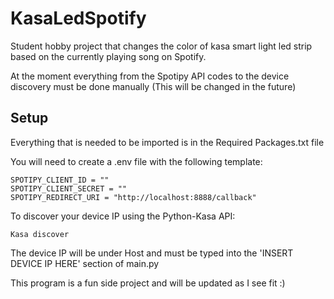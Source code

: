 # KasaLedSpotify

Student hobby project that changes the color of kasa smart light led strip based on the currently playing song on Spotify.

At the moment everything from the Spotipy API codes to the device discovery must be done manually (This will be changed in the future)

## Setup

Everything that is needed to be imported is in the Required Packages.txt file

You will need to create a .env file with the following template:

```
SPOTIPY_CLIENT_ID = ""
SPOTIPY_CLIENT_SECRET = ""
SPOTIPY_REDIRECT_URI = "http://localhost:8888/callback"

```

To discover your device IP using the Python-Kasa API:

```
Kasa discover

```

The device IP will be under Host and must be typed into the 'INSERT DEVICE IP HERE' section of main.py



This program is a fun side project and will be updated as I see fit :)

